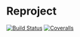# Reproject

[![Build Status](https://travis-ci.com/giordano/Reproject.jl.svg?branch=master)](https://travis-ci.com/giordano/Reproject.jl)
[![Coveralls](https://coveralls.io/repos/github/giordano/Reproject.jl/badge.svg?branch=master)](https://coveralls.io/github/giordano/Reproject.jl?branch=master)
